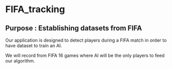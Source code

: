 # FIFA_tracking

## Purpose : Establishing datasets from FIFA

Our application is designed to detect players during a FIFA match in order to have dataset to train an AI.

We will record from FIFA 16 games where AI will be the only players to feed our algorithm.




